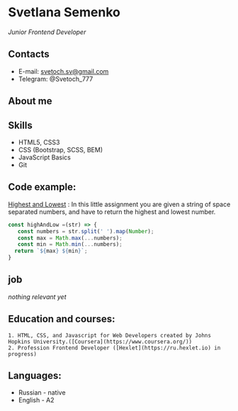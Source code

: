 # Svetlana Semenko

*Junior Frontend Developer*

## Contacts
- E-mail: svetoch.sv@gmail.com
- Telegram: @Svetoch_777

## About me

## Skills
- HTML5, CSS3
- CSS (Bootstrap, SCSS, BEM)
- JavaScript Basics
- Git
## Code example:
[Highest and Lowest](https://www.codewars.com/kata/52f787eb172a8b4ae1000a34) : In this little assignment you are given a string of space separated numbers, and have to return the highest and lowest number.

```javascript
const highAndLow =(str) => {
   const numbers = str.split(' ').map(Number);
   const max = Math.max(...numbers);
   const min = Math.min(...numbers);
  return `${max} ${min}`;
}
```

## job
*nothing relevant yet*
## Education and courses:
    1. HTML, CSS, and Javascript for Web Developers created by Johns Hopkins University.([Coursera](https://www.coursera.org/))
    2. Profession Frontend Developer ([Hexlet](https://ru.hexlet.io) in progress)

## Languages:
- Russian - native
- English - A2
